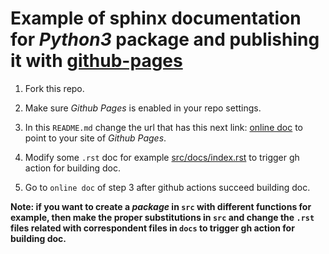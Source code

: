 # Example of sphinx documentation for *Python3* package and publishing it with [github-pages](https://pages.github.com/)

1. Fork this repo.

2. Make sure *Github Pages* is enabled in your repo settings.

3. In this `README.md` change the url that has this next link: [online doc](https://anatorresr.github.io/example-python-package-and-sphinx-doc/) to point to your site of *Github Pages*.

4. Modify some `.rst` doc for example [src/docs/index.rst](src/docs/index.rst) to trigger gh action for building doc.

5. Go to `online doc` of step 3 after github actions succeed building doc.

**Note: if you want to create a *package* in `src` with different functions for example, then make the proper substitutions in `src` and change the `.rst` files related with correspondent files in `docs` to trigger gh action for building doc.**

